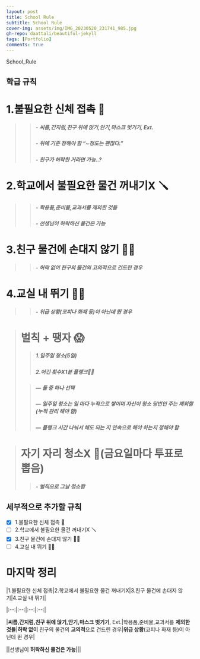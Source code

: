 ```yaml
---
layout: post
title: School Rule
subtitle: School Rule
cover-img: assets/img/IMG_20230520_231741_985.jpg
gh-repo: daattali/beautiful-jekyll
tags: [Portfolio]
comments: true
---
```


 

School_Rule 
## 학급 규칙

# 1.불필요한 신체 접촉 👀
>
>> ##### - **씨름,간지럼,친구 위에 앉기,안기,마스크 벗기기**, Ext.
>> ##### - **위에 기준 정해야 함 “~정도는 괜찮다.”**
>> ##### - 친구가 **허락**한 거라면 가능..?

# 2.학교에서 불필요한 물건 꺼내기X 🪛
>
>> ##### - 학용품,준비물,교과서를 **제외한 것들**
>> ##### - 선생님이 **허락하신 물건은 가능**

# 3.친구 물건에 손대지 않기 ✋🏻
>
>> ##### - **허락 없이** 친구의 물건의 **고의적**으로 건드린 경우

# 4.교실 내 뛰기 🏃🏻
>
>> ##### - **위급 상황**(코피나 화재 등)이 아닌데 뛴 경우

># 벌칙 + 땡자 😱
>
>> ##### 1.**일주일 청소(5일)**
>> ##### 2.**어긴 횟수X1분 플랭크💪🏻** 
>
>> ##### — **둘 중 하나 선택**
>>
>> ##### — **일주일 청소는 일 마다 누적으로 쌓이며 자신이 청소 당번인 주는 제외함(누적 관리 해야 함)**
>>
>> ##### — 플랭크 **시간 나눠서** 해도 되는 지 **연속**으로 해야 하는지 정해야 함

> # 자기 자리 청소X 🧹(금요일마다 투표로 뽑음) 
> 
>> ##### - **벌칙**으로 그날 **청소함**

## 세부적으로 추가할 규칙
- [X] 1.불필요한 신체 접촉 👀
- [ ] 2.학교에서 불필요한 물건 꺼내기X 🪛
- [X] 3.친구 물건에 손대지 않기 ✋🏻
- [ ] 4.교실 내 뛰기 🏃🏻

# 마지막 정리
  
|1.불필요한 신체 접촉|2.학교에서 불필요한 물건 꺼내기X|3.친구 물건에 손대지 않기|4.교실 내 뛰기|
  
|:--:|:--:|:--:|:--:|
  
|**씨름,간지럼,친구 위에 앉기,안기,마스크 벗기기**, Ext.|학용품,준비물,교과서를 **제외한 것들**|**허락 없이** 친구의 물건의 **고의적**으로 건드린 경우|**위급 상황**(코피나 화재 등)이 아닌데 뛴 경우|  
  
||선생님이 **허락하신 물건은 가능**|||  
  

